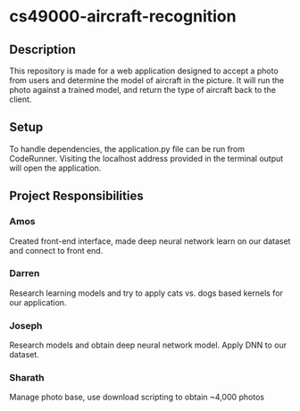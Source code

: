 # cs49000-aircraft-recognition

## Description
This repository is made for a web application designed to accept a photo from users and determine the model of aircraft in the picture. It will run the photo against a trained model, and return the type of aircraft back to the client.

## Setup
To handle dependencies, the application.py file can be run from CodeRunner. Visiting the localhost address provided in the terminal output will open the application.

## Project Responsibilities
### Amos
Created front-end interface, made deep neural network learn on our dataset and connect to front end.

### Darren
Research learning models and try to apply cats vs. dogs based kernels for our application.

### Joseph
Research models and obtain deep neural network model. Apply DNN to our dataset.

### Sharath
Manage photo base, use download scripting to obtain ~4,000 photos
